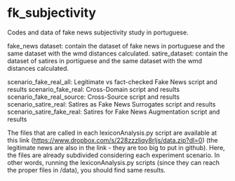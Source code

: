 # fk_subjectivity
Codes and data of fake news subjectivity study in portuguese.

fake_news dataset: contain the dataset of fake news in portuguese and the same dataset with the wmd distances calculated.
satire_dataset: contain the dataset of satires in portiguese and the same dataset with the wmd distances calculated.

scenario_fake_real_all: Legitimate vs fact-checked Fake News script and results
scenario_fake_real: Cross-Domain script and results
scenario_fake_real_source: Cross-Source script and results
scenario_satire_real: Satires as Fake News Surrogates script and results
scenario_satire_fake_real: Satires for Fake News Augmentation script and results

The files that are called in each lexiconAnalysis.py script are available at this link (https://www.dropbox.com/s/228zzzliqy8rljs/data.zip?dl=0) (the legitimate news are also in the link - they are too big to put in github). Here, the files are already subdivided considering each experiment scenario. In other words, running the lexiconAnalysis.py scripts (since they can reach the proper files in /data), you should find same results.
